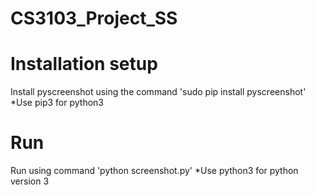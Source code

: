 # CS3103_Project_SS

# Installation setup
Install pyscreenshot using the command 'sudo pip install pyscreenshot'
*Use pip3 for python3

# Run
Run using command 'python screenshot.py'
*Use python3 for python version 3
